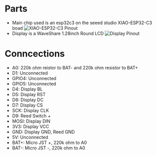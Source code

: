 # Parts
- Main chip used is an esp32c3 on the seeed studio XIAO-ESP32-C3 boad
![XIAO-ESP32-C3 Pinout](https://files.seeedstudio.com/wiki/XIAO_WiFi/pin_map-2.png)
- Display is a WaveShare 1.28inch Round LCD
![Display Pinout](https://www.waveshare.com/w/upload/e/e2/1.28-Aduino.jpg)
# Conncections
- A0: 220k ohm reistor to BAT- and 220k ohm resistor to BAT+
- D1: Unconnected
- GPIO4: Unconnected
- GPIO5: Unconnected
- D4: Display BL
- D5: Display RST
- D6: Display DC
- D7: Display CS
- SCK: Display CLK
- D9: Reed Switch +
- MOSI: Display DIN
- 3V3: Display VCC
- GND: Display GND, Reed GND
- 5V: Unconnected
- BAT+: Micro JST +, 220k ohm to A0
- BAT-: Micro JST -, 220k ohm to A0
